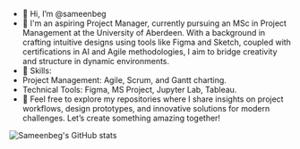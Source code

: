 - 👋 Hi, I’m @sameenbeg
- 👀 I'm an aspiring Project Manager, currently pursuing an MSc in Project Management at the University of Aberdeen. With a background in crafting intuitive designs using tools like Figma and Sketch, coupled with certifications in AI and Agile methodologies, I aim to bridge creativity and structure in dynamic environments.
- 🌱 Skills:
-  Project Management: Agile, Scrum, and Gantt charting.
-  Technical Tools: Figma, MS Project, Jupyter Lab, Tableau.
- 💞️ Feel free to explore my repositories where I share insights on project workflows, design prototypes, and innovative solutions for modern challenges. Let’s create something amazing together!


<!--- GitHub stats from(https://github.com/anuraghazra/github-readme-stats) -->
![Sameenbeg's GitHub stats](https://github-readme-stats.vercel.app/api?username=sameenbeg&show_icons=true&theme=radical)

